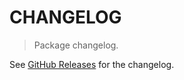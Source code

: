 # CHANGELOG

> Package changelog.

See [GitHub Releases](https://github.com/stdlib-js/array-base-assert-is-data-type/releases) for the changelog.